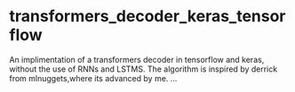 # transformers_decoder_keras_tensorflow
An implimentation of a  transformers  decoder in tensorflow and  keras, without  the  use of  RNNs and  LSTMS. 
The  algorithm is  inspired  by  derrick from mlnuggets,where  its advanced by me.
...
